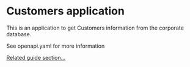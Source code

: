 # Customers application

This is an application to get Customers information from the corporate database.

See openapi.yaml for more information


[Related guide section...](https://quarkus.io/guides/getting-started#the-jax-rs-resources)
